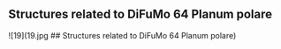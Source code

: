 


## Structures related to DiFuMo 64 Planum polare

![19](19.jpg ## Structures related to DiFuMo 64 Planum polare)